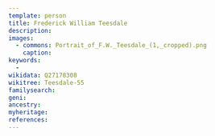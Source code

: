 ```yaml
---
template: person
title: Frederick William Teesdale
description: 
images:
  - commons: Portrait_of_F.W._Teesdale_(1,_cropped).png
    caption: 
keywords:
  - 
wikidata: Q27178308
wikitree: Teesdale-55
familysearch: 
geni: 
ancestry: 
myheritage: 
references: 
---
```

